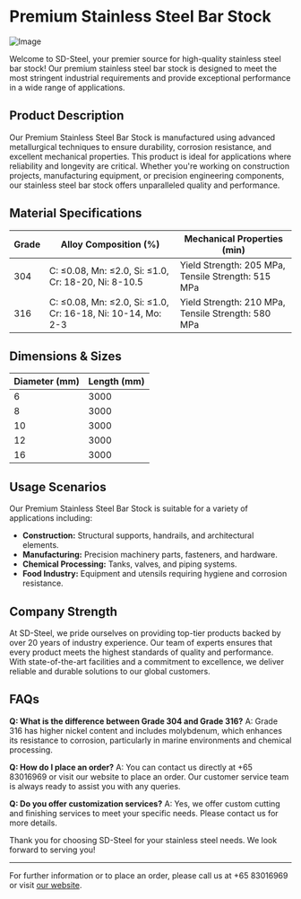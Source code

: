 # Premium Stainless Steel Bar Stock

![Image](https://github.com/user-attachments/assets/2567258e-e124-4816-932d-1809bd27ef0b)

Welcome to SD-Steel, your premier source for high-quality stainless steel bar stock! Our premium stainless steel bar stock is designed to meet the most stringent industrial requirements and provide exceptional performance in a wide range of applications.

## Product Description

Our Premium Stainless Steel Bar Stock is manufactured using advanced metallurgical techniques to ensure durability, corrosion resistance, and excellent mechanical properties. This product is ideal for applications where reliability and longevity are critical. Whether you're working on construction projects, manufacturing equipment, or precision engineering components, our stainless steel bar stock offers unparalleled quality and performance.

## Material Specifications

| Grade        | Alloy Composition (%) | Mechanical Properties (min) |
|--------------|-----------------------|------------------------------|
| 304          | C: ≤0.08, Mn: ≤2.0, Si: ≤1.0, Cr: 18-20, Ni: 8-10.5 | Yield Strength: 205 MPa, Tensile Strength: 515 MPa |
| 316          | C: ≤0.08, Mn: ≤2.0, Si: ≤1.0, Cr: 16-18, Ni: 10-14, Mo: 2-3 | Yield Strength: 210 MPa, Tensile Strength: 580 MPa |

## Dimensions & Sizes

| Diameter (mm) | Length (mm) |
|---------------|-------------|
| 6             | 3000        |
| 8             | 3000        |
| 10            | 3000        |
| 12            | 3000        |
| 16            | 3000        |

## Usage Scenarios

Our Premium Stainless Steel Bar Stock is suitable for a variety of applications including:
- **Construction:** Structural supports, handrails, and architectural elements.
- **Manufacturing:** Precision machinery parts, fasteners, and hardware.
- **Chemical Processing:** Tanks, valves, and piping systems.
- **Food Industry:** Equipment and utensils requiring hygiene and corrosion resistance.

## Company Strength

At SD-Steel, we pride ourselves on providing top-tier products backed by over 20 years of industry experience. Our team of experts ensures that every product meets the highest standards of quality and performance. With state-of-the-art facilities and a commitment to excellence, we deliver reliable and durable solutions to our global customers.

## FAQs

**Q: What is the difference between Grade 304 and Grade 316?**
A: Grade 316 has higher nickel content and includes molybdenum, which enhances its resistance to corrosion, particularly in marine environments and chemical processing.

**Q: How do I place an order?**
A: You can contact us directly at +65 83016969 or visit our website to place an order. Our customer service team is always ready to assist you with any queries.

**Q: Do you offer customization services?**
A: Yes, we offer custom cutting and finishing services to meet your specific needs. Please contact us for more details.

Thank you for choosing SD-Steel for your stainless steel needs. We look forward to serving you!

---

For further information or to place an order, please call us at +65 83016969 or visit [our website]( sd-steel).